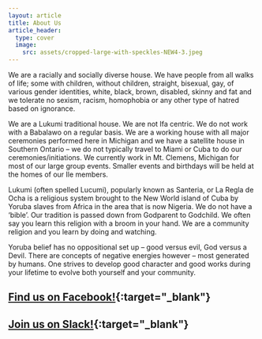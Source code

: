 ```yaml
---
layout: article
title: About Us
article_header:
  type: cover
  image:
    src: assets/cropped-large-with-speckles-NEW4-3.jpeg
---
```


We are a racially and socially diverse house. We have people from all walks of life; some with children, without children, straight, bisexual, gay, of various gender identities, white, black, brown, disabled, skinny and fat and we tolerate no sexism, racism, homophobia or any other type of hatred based on ignorance.

We are a Lukumi traditional house. We are not Ifa centric. We do not work with a Babalawo on a regular basis. We are a working house with all major ceremonies performed here in Michigan and we have a satellite house in Southern Ontario – we do not typically travel to Miami or Cuba to do our ceremonies/initiations. We currently work in Mt. Clemens, Michigan for most of our large group events. Smaller events and birthdays will be held at the homes of our Ile members.

Lukumi (often spelled Lucumi), popularly known as Santeria, or La Regla de Ocha is a religious system brought to the New World island of Cuba by Yoruba slaves from Africa in the area that is now Nigeria. We do not have a ‘bible’. Our tradition is passed down from Godparent to Godchild. We often say you learn this religion with a broom in your hand. We are a community religion and you learn by doing and watching.

Yoruba belief has no oppositional set up – good versus evil, God versus a Devil. There are concepts of negative energies however – most generated by humans. One strives to develop good character and good works during your lifetime to evolve both yourself and your community.

## [Find us on Facebook!](https://www.facebook.com/OrishaCommunityofMichigan/){:target="_blank"}

## [Join us on Slack!](http://orishacom.slack.com/){:target="_blank"}

